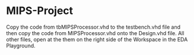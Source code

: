 # MIPS-Project
Copy the code from tbMIPSProcessor.vhd to the testbench.vhd file and then copy the code from MIPSProcessor.vhd onto the Design.vhd file. All other files, open at the them on the right side of the Workspace in the EDA Playground.
